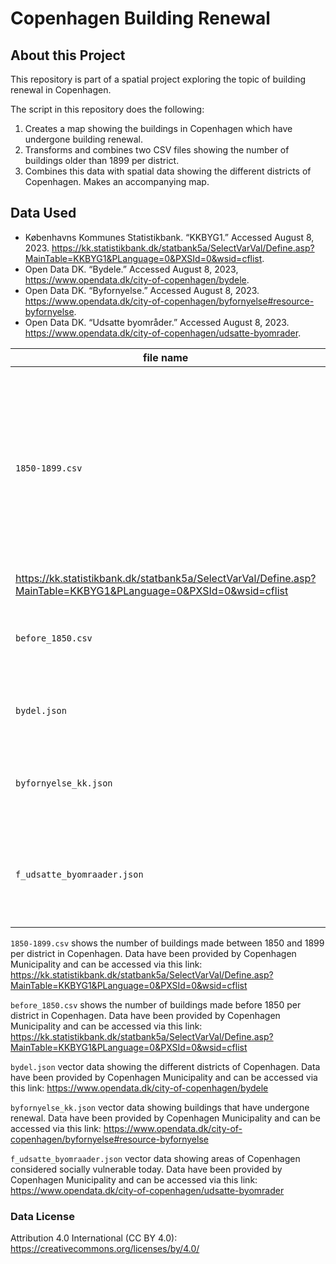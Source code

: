 # Copenhagen Building Renewal

## About this Project
This repository is part of a spatial project exploring the topic of building renewal in Copenhagen.

The script in this repository does the following:

1. Creates a map showing the buildings in Copenhagen which have undergone building renewal.
2. Transforms and combines two CSV files showing the number of buildings older than 1899 per district.
3. Combines this data with spatial data showing the different districts of Copenhagen. Makes an accompanying map.

## Data Used
* Københavns Kommunes Statistikbank. “KKBYG1.” Accessed August 8, 2023.
https://kk.statistikbank.dk/statbank5a/SelectVarVal/Define.asp?MainTable=KKBYG1&PLanguage=0&PXSId=0&wsid=cflist.
* Open Data DK. “Bydele.” Accessed August 8, 2023,
https://www.opendata.dk/city-of-copenhagen/bydele.
* Open Data DK. “Byfornyelse.” Accessed August 8, 2023. 
https://www.opendata.dk/city-of-copenhagen/byfornyelse#resource-byfornyelse.  
* Open Data DK. “Udsatte byområder.” Accessed August 8, 2023. 
https://www.opendata.dk/city-of-copenhagen/udsatte-byomrader.

| file name | description |
| --- | --- |
| `1850-1899.csv` | number of buildings made between 1850 and 1899 per district in Copenhagen. Data have been provided by Copenhagen Municipality and can be accessed via this link
https://kk.statistikbank.dk/statbank5a/SelectVarVal/Define.asp?MainTable=KKBYG1&PLanguage=0&PXSId=0&wsid=cflist |
| `before_1850.csv` | number of buildings made before 1850 per district in Copenhagen. |
| `bydel.json` | vector data showing the different districts of Copenhagen. | 
| `byfornyelse_kk.json` | vector data showing buildings that have undergone renewal. | 
| `f_udsatte_byomraader.json` | vector data showing areas of Copenhagen considered socially vulnerable today. |

`1850-1899.csv` shows the number of buildings made between 1850 and 1899 per district in Copenhagen. 
Data have been provided by Copenhagen Municipality and can be accessed via this link:
https://kk.statistikbank.dk/statbank5a/SelectVarVal/Define.asp?MainTable=KKBYG1&PLanguage=0&PXSId=0&wsid=cflist


`before_1850.csv` shows the number of buildings made before 1850 per district in Copenhagen. 
Data have been provided by Copenhagen Municipality and can be accessed via this link:
https://kk.statistikbank.dk/statbank5a/SelectVarVal/Define.asp?MainTable=KKBYG1&PLanguage=0&PXSId=0&wsid=cflist


`bydel.json` vector data showing the different districts of Copenhagen. Data have been provided by Copenhagen Municipality and can be accessed via this link:
https://www.opendata.dk/city-of-copenhagen/bydele


`byfornyelse_kk.json` vector data showing buildings that have undergone renewal. Data have been provided by Copenhagen Municipality and can be accessed via this link:
https://www.opendata.dk/city-of-copenhagen/byfornyelse#resource-byfornyelse


`f_udsatte_byomraader.json` vector data showing areas of Copenhagen considered socially vulnerable today. Data have been provided by Copenhagen Municipality and can be accessed via this link:
https://www.opendata.dk/city-of-copenhagen/udsatte-byomrader

### Data License
Attribution 4.0 International (CC BY 4.0): 
https://creativecommons.org/licenses/by/4.0/
